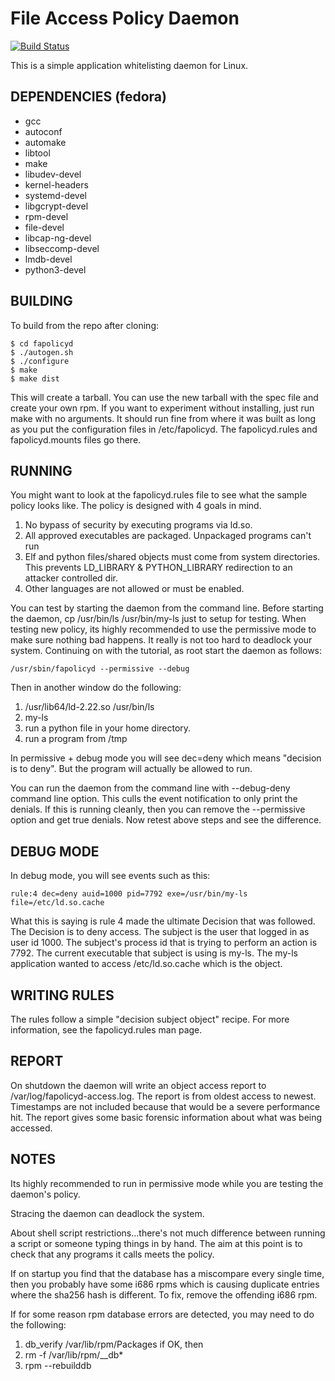 File Access Policy Daemon
=========================

[![Build Status](https://travis-ci.com/linux-application-whitelisting/fapolicyd.svg?branch=master)](https://travis-ci.com/linux-application-whitelisting/fapolicyd)

This is a simple application whitelisting daemon for Linux.

DEPENDENCIES (fedora)
---------------------
* gcc
* autoconf
* automake
* libtool
* make
* libudev-devel
* kernel-headers
* systemd-devel
* libgcrypt-devel
* rpm-devel
* file-devel
* libcap-ng-devel
* libseccomp-devel
* lmdb-devel
* python3-devel

BUILDING
--------
To build from the repo after cloning:

```
$ cd fapolicyd
$ ./autogen.sh
$ ./configure
$ make
$ make dist
```

This will create a tarball. You can use the new tarball with the spec file
and create your own rpm. If you want to experiment without installing, just
run make with no arguments. It should run fine from where it was built as
long as you put the configuration files in /etc/fapolicyd. The fapolicyd.rules
and fapolicyd.mounts files go there.


RUNNING
-------
You might want to look at the fapolicyd.rules file to see what the sample
policy looks like. The policy is designed with 4 goals in mind.

1. No bypass of security by executing programs via ld.so.
2. All approved executables are packaged. Unpackaged programs can't run
3. Elf and python files/shared objects must come from system directories.
This prevents LD_LIBRARY & PYTHON_LIBRARY redirection to an attacker
controlled dir.
4. Other languages are not allowed or must be enabled.

You can test by starting the daemon from the command line. Before starting
the daemon, cp /usr/bin/ls /usr/bin/my-ls just to setup for testing. When
testing new policy, its highly recommended to use the permissive mode to
make sure nothing bad happens. It really is not too hard to deadlock your
system. Continuing on with the tutorial, as root start the daemon as follows:
```
/usr/sbin/fapolicyd --permissive --debug
```
Then in another window do the following:

1. /usr/lib64/ld-2.22.so /usr/bin/ls
2. my-ls
3. run a python file in your home directory.
4. run a program from /tmp

In permissive + debug mode you will see dec=deny which means
"decision is to deny". But the program will actually be allowed to run.

You can run the daemon from the command line with --debug-deny command
line option. This culls the event notification to only print the denials.
If this is running cleanly, then you can remove the --permissive option
and get true denials. Now retest above steps and see the difference.


DEBUG MODE
----------
In debug mode, you will see events such as this:

```
rule:4 dec=deny auid=1000 pid=7792 exe=/usr/bin/my-ls file=/etc/ld.so.cache
```

What this is saying is rule 4 made the ultimate Decision that was followed.
The Decision is to deny access. The subject is the user that logged in as
user id 1000. The subject's process id that is trying to perform an action
is 7792. The current executable that subject is using is my-ls. The my-ls
application wanted to access /etc/ld.so.cache which is the object.


WRITING RULES
-------------
The rules follow a simple "decision subject object" recipe. For more
information, see the fapolicyd.rules man page.


REPORT
------
On shutdown the daemon will write an object access report to
/var/log/fapolicyd-access.log. The report is from oldest access to newest.
Timestamps are not included because that would be a severe performance hit.
The report gives some basic forensic information about what was being accessed.


NOTES
-----
Its highly recommended to run in permissive mode while you are testing the
daemon's policy.

Stracing the daemon can deadlock the system.

About shell script restrictions...there's not much difference between
running a script or someone typing things in by hand. The aim at this
point is to check that any programs it calls meets the policy.

If on startup you find that the database has a miscompare every single time,
then you probably have some i686 rpms which is causing duplicate entries
where the sha256 hash is different. To fix, remove the offending i686 rpm.

If for some reason rpm database errors are detected, you may need to do
the following:

1. db_verify /var/lib/rpm/Packages
if OK, then
2. rm -f /var/lib/rpm/__db*
3. rpm --rebuilddb

